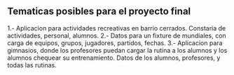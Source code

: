 ## Tematicas posibles para el proyecto final

1.- Aplicacion para actividades recreativas en barrio cerrados. Constaria de actividades, personal, alumnos.
2.- Datos para un fixture de mundiales, con carga de equipos, grupos, jugadores, partidos, fechas.
3.- Aplicacion para gimnasios, donde los profesores puedan cargar la rutina a los alumnos y los alumnos chequear su entrenamiento. Datos de los alumnos, profesores, y todas las rutinas.